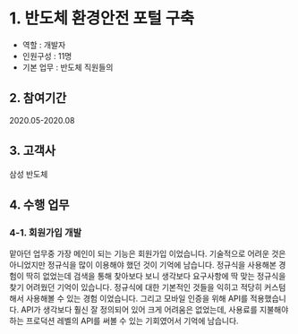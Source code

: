 # 1. 반도체 환경안전 포털 구축
- 역할 : 개발자
- 인원구성 : 11명
- 기본 업무 : 반도체 직원들의 

## 2. 참여기간
2020.05-2020.08

## 3. 고객사
삼성 반도체

## 4. 수행 업무
### 4-1. 회원가입 개발
맡아던 업무중 가장 메인이 되는 기능은 회원가입 이었습니다. 
기술적으로 어려운 것은 아니었지만 정규식을 많이 이용해야 했던 것이 기억에 남습니다.
정규식을 사용해본 경험이 딱히 없었는데 검색을 통해 찾아보다 보니 생각보다 요구사항에 딱 맞는 정규식을 찾기 어려웠던 기억이 있습니다.
정규식에 대한 기본적인 것들을 익히고 적당히 커스텀 해서 사용해볼 수 있는 경험 이었습니다.
그리고 모바일 인증을 위해 API를 적용했습니다.
API가 생각보다 훨신 잘 정의되어 있어 크게 어려움은 없었는데, 사용료를 지불해야 하는 프로덕션 레벨의 API를 써볼 수 있는 기회였어서 기억에 남습니다.
